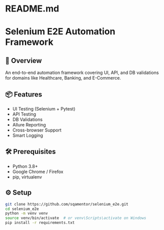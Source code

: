 # README.md
# Selenium E2E Automation Framework

## 🚀 Overview
An end-to-end automation framework covering UI, API, and DB validations for domains like Healthcare, Banking, and E-Commerce.

## 📦 Features
- UI Testing (Selenium + Pytest)
- API Testing
- DB Validations
- Allure Reporting
- Cross-browser Support
- Smart Logging

## 🛠 Prerequisites
- Python 3.8+
- Google Chrome / Firefox
- pip, virtualenv

## ⚙️ Setup

```bash
git clone https://github.com/sqamentor/selenium_e2e.git
cd selenium_e2e
python -m venv venv
source venv/bin/activate  # or venv\Scripts\activate on Windows
pip install -r requirements.txt
